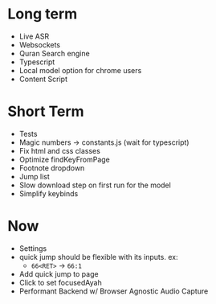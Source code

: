 # Long term
- Live ASR
- Websockets
- Quran Search engine
- Typescript
- Local model option for chrome users 
- Content Script

# Short Term
- Tests
- Magic numbers -> constants.js (wait for typescript)
- Fix html and css classes
- Optimize findKeyFromPage
- Footnote dropdown
- Jump list
- Slow download step on first run for the model 
- Simplify keybinds

# Now
- Settings
- quick jump should be flexible with its inputs. ex:
    - `66<RET>` -> `66:1` 
- Add quick jump to page 
- Click to set focusedAyah
- Performant Backend w/ Browser Agnostic Audio Capture
